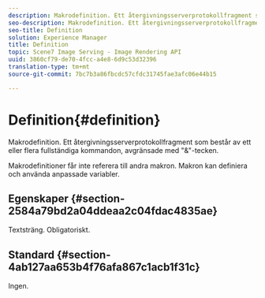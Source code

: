 ```yaml
---
description: Makrodefinition. Ett återgivningsserverprotokollfragment som består av ett eller flera fullständiga kommandon, avgränsade med "&"-tecken.
seo-description: Makrodefinition. Ett återgivningsserverprotokollfragment som består av ett eller flera fullständiga kommandon, avgränsade med "&"-tecken.
seo-title: Definition
solution: Experience Manager
title: Definition
topic: Scene7 Image Serving - Image Rendering API
uuid: 3860cf79-de70-4fcc-a4e8-6d9c53d32396
translation-type: tm+mt
source-git-commit: 7bc7b3a86fbcdc57cfdc31745fae3afc06e44b15

---
```



# Definition{#definition}

Makrodefinition. Ett återgivningsserverprotokollfragment som består av ett eller flera fullständiga kommandon, avgränsade med &quot;&amp;&quot;-tecken.

Makrodefinitioner får inte referera till andra makron. Makron kan definiera och använda anpassade variabler.

## Egenskaper {#section-2584a79bd2a04ddeaa2c04fdac4835ae}

Textsträng. Obligatoriskt.

## Standard {#section-4ab127aa653b4f76afa867c1acb1f31c}

Ingen.
